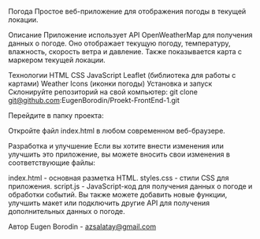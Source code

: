 Погода
Простое веб-приложение для отображения погоды в текущей локации.

Описание
Приложение использует API OpenWeatherMap для получения данных о погоде. Оно отображает текущую погоду, температуру, влажность, скорость ветра и давление. Также показывается карта с маркером текущей локации.

Технологии
HTML
CSS
JavaScript
Leaflet (библиотека для работы с картами)
Weather Icons (иконки погоды)
Установка и запуск
Склонируйте репозиторий на свой компьютер:
git clone git@github.com:EugenBorodin/Proekt-FrontEnd-1.git

Перейдите в папку проекта:

Откройте файл index.html в любом современном веб-браузере.

Разработка и улучшение
Если вы хотите внести изменения или улучшить это приложение, вы можете вносить свои изменения в соответствующие файлы:

index.html - основная разметка HTML.
styles.css - стили CSS для приложения.
script.js - JavaScript-код для получения данных о погоде и обработки событий.
Вы также можете добавить новые функции, улучшить макет или подключить другие API для получения дополнительных данных о погоде.

Автор
Eugen Borodin - azsalatay@gmail.com